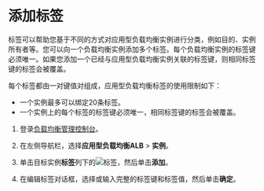 # 添加标签

标签可以帮助您基于不同的方式对应用型负载均衡实例进行分类，例如目的、实例所有者等。您可以向一个负载均衡实例添加多个标签。每个负载均衡实例的标签键必须唯一。如果您添加一个已经与应用型负载均衡实例关联的标签键，则相同标签键的标签会被覆盖。

每个标签都由一对键值对组成，应用型负载均衡标签的使用限制如下：

-   一个实例最多可以绑定20条标签。
-   一个实例上的每个标签的标签键必须唯一，相同标签键的标签会被覆盖。

1.  登录[负载均衡管理控制台](https://slb.console.aliyun.com/slb)。

2.  在左侧导航栏，选择**应用型负载均衡ALB** \> **实例**。

3.  单击目标实例**标签**列下的![标签](https://static-aliyun-doc.oss-accelerate.aliyuncs.com/assets/img/zh-CN/0493419061/p185180.png)，然后单击**添加**。

4.  在编辑标签对话框，选择或输入完整的标签键和标签值，然后单击**确定**。


